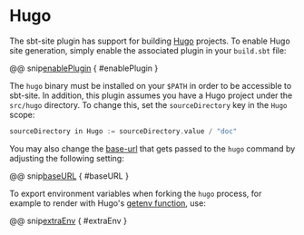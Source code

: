 # Hugo

The sbt-site plugin has support for building [Hugo] projects. To enable Hugo site generation, simply enable the associated plugin in your `build.sbt` file:

@@ snip[enablePlugin](../../../sbt-test/hugo/can-use-hugo/build.sbt) { #enablePlugin }

The `hugo` binary must be installed on your `$PATH` in order to be accessible to sbt-site. In addition, this plugin assumes you have a Hugo project under the `src/hugo` directory. To change this, set the `sourceDirectory` key in the `Hugo` scope:

```sbt
sourceDirectory in Hugo := sourceDirectory.value / "doc"
```

You may also change the [base-url](https://gohugo.io/overview/configuration/) that gets passed to the `hugo` command by adjusting the following setting:

@@ snip[baseURL](../../../sbt-test/hugo/can-use-hugo/build.sbt) { #baseURL }

To export environment variables when forking the `hugo` process, for example to render with Hugo's [getenv function](https://hugodocs.info/functions/getenv/), use:

@@ snip[extraEnv](../../../sbt-test/hugo/can-use-hugo/build.sbt) { #extraEnv }

[Hugo]: https://gohugo.io/
